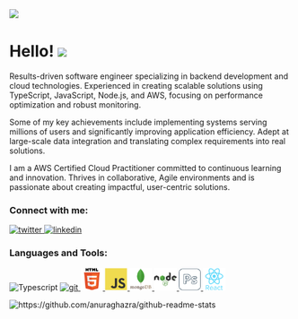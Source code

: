 <img src='https://media.licdn.com/dms/image/v2/D4E16AQGX-2nA9OScOA/profile-displaybackgroundimage-shrink_350_1400/profile-displaybackgroundimage-shrink_350_1400/0/1728601132212?e=1738800000&v=beta&t=OccSETOQa9TEE6ixr7QbaiGnTpVgB6jxmNwpgSOSeAc'/>
  

  
<h1 align="left">Hello! <img src="https://raw.githubusercontent.com/aemmadi/aemmadi/master/wave.gif" width="35px"> </h1> 





<p> Results-driven software engineer specializing in backend development and cloud technologies. Experienced in creating scalable solutions using TypeScript, JavaScript, Node.js, and AWS, focusing on performance optimization and robust monitoring.</p>
<p> Some of my key achievements include implementing systems serving millions of users and significantly improving application efficiency. Adept at large-scale data integration and translating complex requirements into real solutions.</p>
<p> I am a AWS Certified Cloud Practitioner committed to continuous learning and innovation. Thrives in collaborative, Agile environments and is passionate about creating impactful, user-centric solutions.</p>



  
  <div align="left">
    <h3 align="left">Connect with me:</h3>
<a href="https://twitter.com/elliottcodes" target="_blank">
<img src=https://img.shields.io/badge/twitter-%2300acee.svg?&style=for-the-badge&logo=twitter&logoColor=white alt=twitter />
</a>
<!-- <a href="https://github.com/8bearings" target="_blank">
<img src=https://img.shields.io/badge/github-%2324292e.svg?&style=for-the-badge&logo=github&logoColor=white alt=github />
</a> -->
<a href="https://linkedin.com/in/elliott-watson-dev" target="_blank">
<img src=https://img.shields.io/badge/linkedin-%231E77B5.svg?&style=for-the-badge&logo=linkedin&logoColor=white alt=linkedin  />
</a>  
</div>  


 <h3 align="left">Languages and Tools:</h3>
<div align="left"> 
 
<img src="https://cdn.iconscout.com/icon/free/png-512/free-typescript-logo-icon-download-in-svg-png-gif-file-formats--technology-social-media-company-brand-vol-7-pack-logos-icons-2945272.png?f=webp&w=256" alt="Typescript" width="40" height="40"/> <a href="https://git-scm.com/" target="_blank"> <img src="https://www.vectorlogo.zone/logos/git-scm/git-scm-icon.svg" alt="git" width="40" height="40"/> </a> <a href="https://www.w3.org/html/" target="_blank"> <img src="https://raw.githubusercontent.com/devicons/devicon/master/icons/html5/html5-original-wordmark.svg" alt="html5" width="40" height="40"/> </a> <a href="https://developer.mozilla.org/en-US/docs/Web/JavaScript" target="_blank"> <img src="https://raw.githubusercontent.com/devicons/devicon/master/icons/javascript/javascript-original.svg" alt="javascript" width="40" height="40"/> </a> <a href="https://www.mongodb.com/" target="_blank"> <img src="https://raw.githubusercontent.com/devicons/devicon/master/icons/mongodb/mongodb-original-wordmark.svg" alt="mongodb" width="40" height="40"/> </a> <a href="https://nodejs.org" target="_blank"> <img src="https://raw.githubusercontent.com/devicons/devicon/master/icons/nodejs/nodejs-original-wordmark.svg" alt="nodejs" width="40" height="40"/> </a> <a href="https://www.photoshop.com/en" target="_blank"> <img src="https://raw.githubusercontent.com/devicons/devicon/master/icons/photoshop/photoshop-line.svg" alt="photoshop" width="39" height="39"/> </a> <a href="https://reactjs.org/" target="_blank"> <img src="https://raw.githubusercontent.com/devicons/devicon/master/icons/react/react-original-wordmark.svg" alt="react" width="40" height="40"/> </a> 
</div>


 <div align="left">
<img src='https://github-readme-stats.vercel.app/api/top-langs/?username=8bearings&layout=compact&theme=dark&hide_border=true' alt='https://github.com/anuraghazra/github-readme-stats'/>
  </div>  
